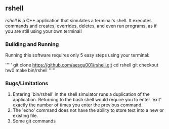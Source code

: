## rshell

*rshell* is a C++ application that simulates a terminal's shell.
It executes commands and creates, overrides, deletes, and even run programs, as if you are still using your own terminal!

### Building and Running

Running this software requires only 5 easy steps using your terminal:

'''''
git clone https://github.com/aesgu001/rshell.git
cd rshell
git checkout hw0
make
bin/rshell
'''''

### Bugs/Limitations

1. Entering 'bin/rshell' in the shell simulator runs a duplication of the application. Returning to the bash shell would require you to enter 'exit' exactly the number of times you enter the previous command.
2. The 'echo' command does not have the ability to store text into a new or existing file.
3. Some git commands

